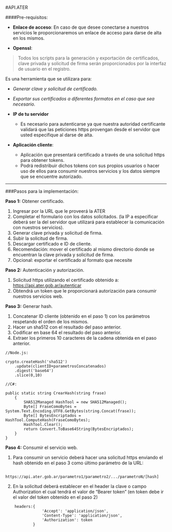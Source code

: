 #API.ATER

####Pre-requisitos:

-	**Enlace de acceso**:
    En caso de que desee conectarse a nuestros servicios le proporcionaremos un enlace de acceso para darse de alta en los mismos.

-	**Openssl**: 
>Todos los scripts para la generación y exportación de certificados, clave privada y solicitud de firma serán proporcionados por la interfaz de usuario en el registro.


Es una herramienta que se utilizara para:

-  *Generar clave y solicitud de certificado.*
-  *Exportar sus certificados a diferentes formatos en el caso que sea necesario.*


-	**IP de tu servidor**
    -    Es necesario para autenticarse ya que nuestra autoridad certificante validará que las peticiones https provengan desde el servidor que usted especifique al darse de alta.

-   **Aplicación cliente**:
    -   Aplicación que presentará certificado a través de una solicitud https para obtener tokens.
    -   Podrá redistribuir dichos tokens con sus propios usuarios o hacer uso de ellos para consumir nuestros servicios y los datos siempre que se encuentre autorizado.

---
###Pasos para la implementación:

**Paso 1:** Obtener certificado.
1.	Ingresar por la URL que le proveerá la ATER
2.	Completar el formulario con los datos solicitados. (la IP a especificar deberá ser la del servidor que utilizará para establecer la comunicación con nuestros servicios).
3.	Generar clave privada y solicitud de firma.
4.	Subir la solicitud de firma.
5.	Descargar certificado e ID de cliente.
6.	Recomendación: mover el certificado al mismo directorio donde se encuentran la clave privada y solicitud de firma.
7.	Opcional: exportar el certificado al formato que necesite 

**Paso 2:** Autenticación y autorización.
1.	Solicitud https utilizando el certificado obtenido a:
https://api.ater.gob.ar/autenticar
2.	Obtendrá un token que le proporcionará autorización para consumir nuestros servicios web.

**Paso 3:** Generar hash. 
1.	Concatenar ID cliente (obtenido en el paso 1) con los parámetros respetando el orden de los mismos.
2.	Hacer un sha512 con el resultado del paso anterior.
3.	Codificar en base 64 el resultado del paso anterior.
4.	Extraer los primeros 10 caracteres de la cadena obtenida en el paso anterior.

``` 
//Node.js:

crypto.createHash('sha512')
    .update(clientID+parametrosConcatenados)
    .digest('base64')
    .slice(0,10)
```

```
//C#:

public static string CrearHash(string frase)
    {
        SHA512Managed HashTool = new SHA512Managed();
        Byte[] FraseComoBytes = System.Text.Encoding.UTF8.GetBytes(string.Concat(frase));
        Byte[] BytesEncriptados = HashTool.ComputeHash(FraseComoBytes);
        HashTool.Clear();
        return Convert.ToBase64String(BytesEncriptados);
    }
}

```

**Paso 4:** Consumir el servicio web.
1.  Para consumir un servicio deberá hacer una solicitud https enviando el hash obtenido en el paso 3 como último parámetro de la URL:
```
    https://api.ater.gob.ar/parametro1/parametro2/.../parametroN/[hash]
```

2.  En la solicitud deberá establecer en el header la clave o campo Authorization el cual tendrá el valor de “Bearer token” (en token debe ir el valor del token obtenido en el paso 2)

```
    headers:{
                'Accept': 'application/json',
                'Content-Type': 'application/json',
                'Authorization': token
            }
```
